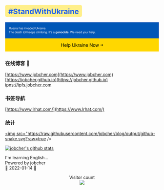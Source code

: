 [![StandWithUkraine](https://raw.githubusercontent.com/vshymanskyy/StandWithUkraine/main/badges/StandWithUkraine.svg)](https://github.com/vshymanskyy/StandWithUkraine/blob/main/docs/README.md)  
  
[![Stand With Ukraine](https://raw.githubusercontent.com/vshymanskyy/StandWithUkraine/main/banner2-direct.svg)](https://vshymanskyy.github.io/StandWithUkraine/)  

### 在线博客 👋
[https://www.jobcher.com](https://www.jobcher.com)  
[https://jobcher.github.io](https://jobcher.github.io)  
[ipns://ipfs.jobcher.com](ipns://ipfs.jobcher.com)
  
### 书签导航
[https://www.lrhat.com/](https://www.lrhat.com/)  
  
### 统计
<a href=#><img src="https://raw.githubusercontent.com/jobcher/blog/output/github-snake.svg?raw=true /></a>  
  
[![jobcher's github stats](https://github-readme-stats.vercel.app/api?username=jobcher&count_private=true&show_icons=true&theme=swift)](https://github-readme-stats.vercel.app/api?username=jobcher&count_private=true&show_icons=true&theme=swift)



I'm learning English...  
Powered by jobcher  
🔭 2022-01-14 🔭

<p align="center"> 
  Visitor count<br>
  <img src="https://profile-counter.glitch.me/jobcher/count.svg" />
</p>
<!--
**jobcher/jobcher** is a ✨ _special_ ✨ repository because its `README.md` (this file) appears on your GitHub profile.

Here are some ideas to get you started:

- 🔭 I’m currently working on ...
- 🌱 I’m currently learning ...
- 👯 I’m looking to collaborate on ...
- 🤔 I’m looking for help with ...
- 💬 Ask me about ...
- 📫 How to reach me: ...
- 😄 Pronouns: ...
- ⚡ Fun fact: ...
-->
